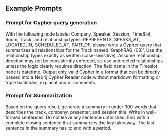 ## Example Prompts

### Prompt for Cypher query generation
<p>
With the following node labels: Company, Speaker, Session, TimeSlot, Room, Track, and relationship types: REPRESENTS, SPEAKS_AT, LOCATED_IN, SCHEDULED_AT, PART_OF, please write a Cypher query that summarizes all relationships for the Track named 'GraphRAG (08)'. Use the relationship types exactly as written (case-sensitive). Assume relationship direction may not be consistently enforced, so use undirected relationships unless the logic clearly requires direction. The field name in the Timeslot node is datetime. Output only valid Cypher in a format that can be directly passed into a Neo4j Cypher Reader node,without markdown formatting or triple backticks, explanations or comments.

### Prompt for Summarization
<p>
Based on the query result, generate a summary in under 300 words that describes the track, company, presenter, and session title. Write in well-formed sentences. Do not leave any sentence unfinished. End with a complete closing sentence that summarizes the key takeaway. The last sentence in the summary has to end with a period. 